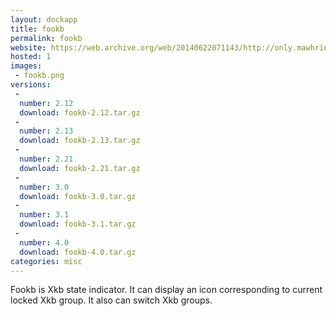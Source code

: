 ```yaml
---
layout: dockapp
title: fookb
permalink: fookb
website: https://web.archive.org/web/20140622071143/http://only.mawhrin.net/~alexey/fookb/
hosted: 1
images:
 - fookb.png
versions:
 -
  number: 2.12
  download: fookb-2.12.tar.gz
 -
  number: 2.13
  download: fookb-2.13.tar.gz
 -
  number: 2.21
  download: fookb-2.21.tar.gz
 -
  number: 3.0
  download: fookb-3.0.tar.gz
 -
  number: 3.1
  download: fookb-3.1.tar.gz
 -
  number: 4.0
  download: fookb-4.0.tar.gz
categories: misc
---
```

Fookb is Xkb state indicator. It can display an icon corresponding to current
locked Xkb group. It also can switch Xkb groups.
